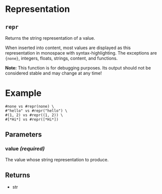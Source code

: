 # Representation

## `repr`

Returns the string representation of a value.

When inserted into content, most values are displayed as this representation
in monospace with syntax-highlighting. The exceptions are `{none}`,
integers, floats, strings, content, and functions.

**Note:** This function is for debugging purposes. Its output should not be
considered stable and may change at any time!

# Example
```example
#none vs #repr(none) \
#"hello" vs #repr("hello") \
#(1, 2) vs #repr((1, 2)) \
#[*Hi*] vs #repr([*Hi*])
```

## Parameters

### value *(required)*

The value whose string representation to produce.

## Returns

- str

